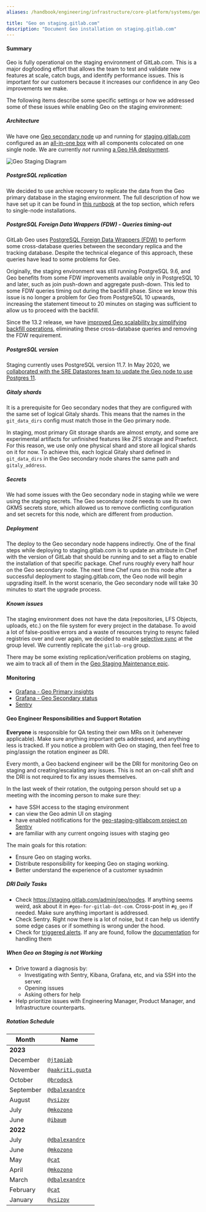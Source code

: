 ```yaml
---
aliases: /handbook/engineering/infrastructure/core-platform/systems/geo/staging.html

title: "Geo on staging.gitlab.com"
description: "Document Geo installation on staging.gitlab.com"
---
```








#### Summary

Geo is fully operational on the staging environment of GitLab.com. This is a major dogfooding effort that allows the team to test and validate new features at scale, catch bugs, and identify performance issues. This is important for our customers because it increases our confidence in any Geo improvements we make.

The following items describe some specific settings or how we addressed some of these issues while enabling Geo on the staging environment:

##### Architecture

We have one [Geo secondary node](https://geo.staging.gitlab.com) up and running for [staging.gitlab.com](https://staging.gitlab.com) configured as an [all-in-one box](https://gitlab.com/gitlab-com/gl-infra/chef-repo/-/blob/master/roles/gstg-infra-geo-secondary.json) with all components colocated on one single node. We are currently *not* running [a Geo HA deployment](https://docs.gitlab.com/ee/administration/geo/replication/multiple_servers.html).

![Geo Staging Diagram](geo_staging_diagram.png)

##### PostgreSQL replication

We decided to use archive recovery to replicate the data from the Geo primary database in the staging environment. The full description of how we have set up it can be found in [this runbook](https://gitlab.com/gitlab-com/runbooks/-/blob/master/docs/patroni/geo-patroni-cluster.md#setup-replication-for-a-single-node) at the top section, which refers to single-node installations.

##### PostgreSQL Foreign Data Wrappers (FDW) - Queries timing-out

GitLab Geo uses [PostgreSQL Foreign Data Wrappers (FDW)](https://wiki.postgresql.org/wiki/Foreign_data_wrappers) to perform some cross-database queries between the secondary replica and the tracking database. Despite the technical elegance of this approach, these queries have lead to some problems for Geo.

Originally, the staging environment was still running PostgreSQL 9.6, and Geo benefits from some FDW improvements available only in PostgreSQL 10 and later, such as join push-down and aggregate push-down. This led to some FDW queries timing out during the backfill phase. Since we know this issue is no longer a problem for Geo from PostgreSQL 10 upwards, increasing the statement timeout to 20 minutes on staging was sufficient to allow us to proceed with the backfill.

Since the 13.2 release, we have [improved Geo scalability by simplifying backfill operations](https://gitlab.com/groups/gitlab-org/-/epics/2851), eliminating these cross-database queries and removing the FDW requirement.

##### PostgreSQL version

Staging currently uses PostgreSQL version 11.7. In May 2020, we [collaborated with the SRE Datastores team to update the Geo node to use Postgres 11](https://gitlab.com/gitlab-org/gitlab/-/issues/217629).

##### Gitaly shards

It is a prerequisite for Geo secondary nodes that they are configured with the same set of logical Gitaly shards. This means that the names in the `git_data_dirs` config must match those in the Geo primary node.

In staging, most primary Git storage shards are almost empty, and some are experimental artifacts for unfinished features like ZFS storage and Praefect. For this reason, we use only one physical shard and store all logical shards on it for now. To achieve this, each logical Gitaly shard defined in `git_data_dirs` in the Geo secondary node shares the same path and `gitaly_address`.

##### Secrets

We had some issues with the Geo secondary node in staging while we were using the staging secrets. The Geo secondary node needs to use its own GKMS secrets store, which allowed us to remove conflicting configuration and set secrets for this node, which are different from production.

##### Deployment

The deploy to the Geo secondary node happens indirectly. One of the final steps while deploying to staging.gitlab.com is to update an attribute in Chef with the version of GitLab that should be running and to set a flag to enable the installation of that specific package. Chef runs roughly every half hour on the Geo secondary node. The next time Chef runs on this node after a successful deployment to staging.gitlab.com, the Geo node will begin upgrading itself. In the worst scenario, the Geo secondary node will take 30 minutes to start the upgrade process.

##### Known issues

The staging environment does not have the data (repositories, LFS Objects, uploads, etc.) on the file system for every project in the database. To avoid a lot of false-positive errors and a waste of resources trying to resync failed registries over and over again, we decided to enable [selective sync](https://docs.gitlab.com/ee/administration/geo/replication/configuration.html#selective-synchronization) at the group level. We currently replicate the `gitlab-org` group.

There may be some existing replication/verification problems on staging, we aim to track all of them in the [Geo Staging Maintenance epic](https://gitlab.com/groups/gitlab-org/-/epics/5094).

#### Monitoring

- [Grafana - Geo Primary insights](https://dashboards.gitlab.net/d/WO9bDCnmz/geo-primary-insights?orgId=1&refresh=10s&var-environment=gstg&var-prometheus=prometheus-01-inf-gstg&var-app_prometheus=prometheus-app-01-inf-gstg&var-interval=1h)
- [Grafana - Geo Secondary status](https://dashboards.gitlab.net/d/l8ifheiik/geo-status?orgId=1&refresh=5m&var-environment=gstg&var-prometheus=prometheus-01-inf-gstg&var-app_prometheus=prometheus-app-01-inf-gstg&var-events_interval=1h)
- [Sentry](https://sentry.gitlab.net/gitlab/geo-staging-gitlabcom/issues/1387504)

#### Geo Engineer Responsibilities and Support Rotation

**Everyone** is responsible for QA testing their own MRs on it (whenever applicable). Make sure anything important gets addressed, and anything less is tracked. If you notice a problem with Geo on staging, then feel free to ping/assign the rotation engineer as DRI.

Every month, a Geo backend engineer will be the DRI for monitoring Geo on staging and creating/escalating any issues. This is not an on-call shift and the DRI is not required to fix any issues themselves.

In the last week of their rotation, the outgoing person should set up a meeting with the incoming person to make sure they:

- have SSH access to the staging environment
- can view the Geo admin UI on staging
- have enabled notifications for the [geo-staging-gitlabcom project on Sentry](https://sentry.gitlab.net/gitlab/geo-staging-gitlabcom/)
- are familiar with any current ongoing issues with staging geo

The main goals for this rotation:

- Ensure Geo on staging works.
- Distribute responsibility for keeping Geo on staging working.
- Better understand the experience of a customer sysadmin

##### DRI Daily Tasks

- Check https://staging.gitlab.com/admin/geo/nodes. If anything seems weird, ask about it in `#geo-for-gitlab-dot-com`. Cross-post in `#g_geo` if needed. Make sure anything important is addressed.
- Check Sentry. Right now there is a lot of noise, but it can help us identify some edge cases or if something is wrong under the hood.
- Check for [triggered alerts](https://gitlab.com/gitlab-org/geo-team/geo-ci/-/alert_management). If any are found, follow the [documentation](scheduled_pipelines.html) for handling them

##### When Geo on Staging is not Working

- Drive toward a diagnosis by:
  - Investigating with Sentry, Kibana, Grafana, etc, and via SSH into the server.
  - Opening issues
  - Asking others for help
- Help prioritize issues with Engineering Manager, Product Manager, and Infrastructure counterparts.

##### Rotation Schedule

| Month     | Name             |
| -----     | ------           |
| **2023**  | |
| December  | [`@jtapiab`](https://gitlab.com/jtapiab) |
| November  | [`@aakriti.gupta`](https://gitlab.com/aakriti.gupta) |
| October   | [`@brodock`](https://gitlab.com/brodock) |
| September | [`@dbalexandre`](https://gitlab.com/dbalexandre) |
| August    | [`@vsizov`](https://gitlab.com/vsizov) |
| July      | [`@mkozono`](https://gitlab.com/mkozono) |
| June      | [`@ibaum`](https://gitlab.com/ibaum) |
| **2022**  | |
| July      | [`@dbalexandre`](https://gitlab.com/dbalexandre) |
| June      | [`@mkozono`](https://gitlab.com/mkozono) |
| May       | [`@cat`](https://gitlab.com/cat) |
| April     | [`@mkozono`](https://gitlab.com/mkozono) |
| March     | [`@dbalexandre`](https://gitlab.com/dbalexandre) |
| February  | [`@cat`](https://gitlab.com/cat) |
| January   | [`@vsizov`](https://gitlab.com/vsizov) |
